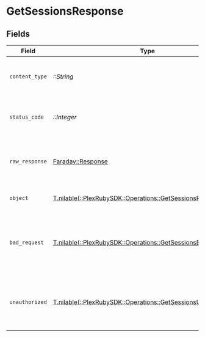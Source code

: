 # GetSessionsResponse


## Fields

| Field                                                                                                               | Type                                                                                                                | Required                                                                                                            | Description                                                                                                         |
| ------------------------------------------------------------------------------------------------------------------- | ------------------------------------------------------------------------------------------------------------------- | ------------------------------------------------------------------------------------------------------------------- | ------------------------------------------------------------------------------------------------------------------- |
| `content_type`                                                                                                      | *::String*                                                                                                          | :heavy_check_mark:                                                                                                  | HTTP response content type for this operation                                                                       |
| `status_code`                                                                                                       | *::Integer*                                                                                                         | :heavy_check_mark:                                                                                                  | HTTP response status code for this operation                                                                        |
| `raw_response`                                                                                                      | [Faraday::Response](https://www.rubydoc.info/gems/faraday/Faraday/Response)                                         | :heavy_check_mark:                                                                                                  | Raw HTTP response; suitable for custom response parsing                                                             |
| `object`                                                                                                            | [T.nilable(::PlexRubySDK::Operations::GetSessionsResponseBody)](../../models/operations/getsessionsresponsebody.md) | :heavy_minus_sign:                                                                                                  | List of Active Plex Sessions                                                                                        |
| `bad_request`                                                                                                       | [T.nilable(::PlexRubySDK::Operations::GetSessionsBadRequest)](../../models/operations/getsessionsbadrequest.md)     | :heavy_minus_sign:                                                                                                  | Bad Request - A parameter was not specified, or was specified incorrectly.                                          |
| `unauthorized`                                                                                                      | [T.nilable(::PlexRubySDK::Operations::GetSessionsUnauthorized)](../../models/operations/getsessionsunauthorized.md) | :heavy_minus_sign:                                                                                                  | Unauthorized - Returned if the X-Plex-Token is missing from the header or query.                                    |